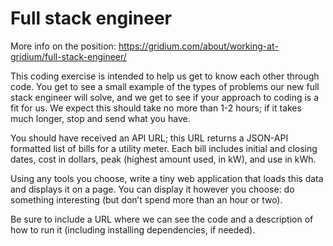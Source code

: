 # Full stack engineer

More info on the position: https://gridium.com/about/working-at-gridium/full-stack-engineer/

This coding exercise is intended to help us get to know each other through code. You get to see a small example of the types of problems our new full stack engineer will solve, and we get to see if your approach to coding is a fit for us. We expect this should take no more than 1-2 hours; if it takes much longer, stop and send what you have.

You should have received an API URL; this URL returns a JSON-API formatted list of bills for a utility meter. Each bill includes initial and closing dates, cost in dollars, peak (highest amount used, in kW), and use in kWh.

Using any tools you choose, write a tiny web application that loads this data and displays it on a page. You can display it however you choose: do something interesting (but don’t spend more than an hour or two).

Be sure to include a URL where we can see the code and a description of how to run it (including installing dependencies, if needed).
